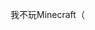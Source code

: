 我不玩Minecraft（

<!---
Sjxooooooooooooooooooooooooooo/Sjxooooooooooooooooooooooooooo is a ✨ special ✨ repository because its `README.md` (this file) appears on your GitHub profile.
You can click the Preview link to take a look at your changes.
--->
